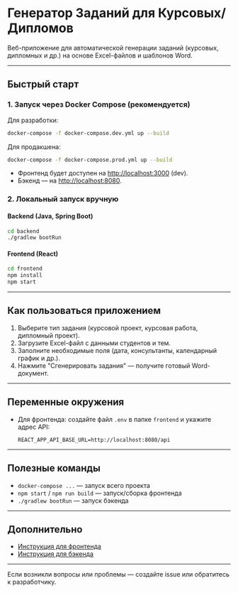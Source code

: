 # Генератор Заданий для Курсовых/Дипломов

Веб-приложение для автоматической генерации заданий (курсовых, дипломных и др.) на основе Excel-файлов и шаблонов Word.

---

## Быстрый старт

### 1. Запуск через Docker Compose (рекомендуется)

Для разработки:

```bash
docker-compose -f docker-compose.dev.yml up --build
```

Для продакшена:

```bash
docker-compose -f docker-compose.prod.yml up --build
```

- Фронтенд будет доступен на [http://localhost:3000](http://localhost:3000) (dev).
- Бэкенд — на [http://localhost:8080](http://localhost:8080).

### 2. Локальный запуск вручную

#### Backend (Java, Spring Boot)

```bash
cd backend
./gradlew bootRun
```

#### Frontend (React)

```bash
cd frontend
npm install
npm start
```

---

## Как пользоваться приложением

1. Выберите тип задания (курсовой проект, курсовая работа, дипломный проект).
2. Загрузите Excel-файл с данными студентов и тем.
3. Заполните необходимые поля (дата, консультанты, календарный график и др.).
4. Нажмите "Сгенерировать задания" — получите готовый Word-документ.

---

## Переменные окружения

- Для фронтенда: создайте файл `.env` в папке `frontend` и укажите адрес API:

  ```
  REACT_APP_API_BASE_URL=http://localhost:8080/api
  ```

---

## Полезные команды

- `docker-compose ...` — запуск всего проекта
- `npm start` / `npm run build` — запуск/сборка фронтенда
- `./gradlew bootRun` — запуск бэкенда

---

## Дополнительно

- [Инструкция для фронтенда](frontend/README.md)
- [Инструкция для бэкенда](backend/HELP.md)

---

Если возникли вопросы или проблемы — создайте issue или обратитесь к разработчику.